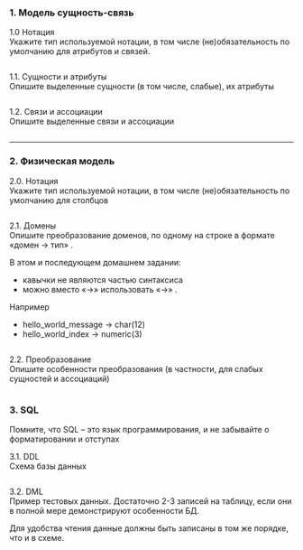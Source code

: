 ### 1. Модель сущность-связь

1.0 Нотация <br>
Укажите тип используемой нотации, в том числе (не)обязательность по умолчанию для атрибутов и связей.
```text

```

1.1. Сущности и атрибуты <br>
Опишите выделенные сущности (в том числе, слабые), их атрибуты
```text

```

1.2. Связи и ассоциации <br>
Опишите выделенные связи и ассоциации
```text

```

______________

### 2. Физическая модель

2.0. Нотация <br>
Укажите тип используемой нотации, в том числе (не)обязательность по умолчанию для столбцов
```text

```

2.1. Домены <br>
Опишите преобразование доменов, по одному на строке в формате  «домен → тип» .

В этом и последующем домашнем задании:
- кавычки не являются частью синтаксиса
- можно вместо  «→»  использовать  «->» .

Например
- hello_world_message -> char(12)
- hello_world_index -> numeric(3)
```text

```

2.2. Преобразование <br>
Опишите особенности преобразования (в частности, для слабых сущностей и ассоциаций)
```text

```

### 3. SQL <br>
Помните, что SQL – это язык программирования, и не забывайте о форматировании и отступах

3.1. DDL <br>
Схема базы данных
```text

```

3.2. DML <br>
Пример тестовых данных. Достаточно 2-3 записей на таблицу, если они в полной мере демонстрируют особенности БД.

Для удобства чтения данные должны быть записаны в том же порядке, что и в схеме.
```text

```
